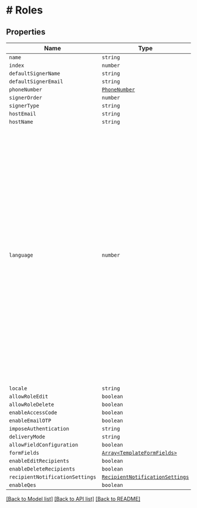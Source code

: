 # # Roles



## Properties

Name | Type | Description | Notes
------------ | ------------- | ------------- | -------------
| `name` | ```string``` |   |  |
| `index` | ```number``` |   |  |
| `defaultSignerName` | ```string``` |   |  |
| `defaultSignerEmail` | ```string``` |   |  |
| `phoneNumber` | [```PhoneNumber```](PhoneNumber.md) |   |  |
| `signerOrder` | ```number``` |   |  |
| `signerType` | ```string``` |   |  |
| `hostEmail` | ```string``` |   |  |
| `hostName` | ```string``` |   |  |
| `language` | ```number``` |  &lt;p&gt;Description:&lt;/p&gt;&lt;ul&gt;&lt;li&gt;&lt;i&gt;0&lt;/i&gt; - None&lt;/li&gt;&lt;li&gt;&lt;i&gt;1&lt;/i&gt; - English&lt;/li&gt;&lt;li&gt;&lt;i&gt;2&lt;/i&gt; - Spanish&lt;/li&gt;&lt;li&gt;&lt;i&gt;3&lt;/i&gt; - German&lt;/li&gt;&lt;li&gt;&lt;i&gt;4&lt;/i&gt; - French&lt;/li&gt;&lt;li&gt;&lt;i&gt;5&lt;/i&gt; - Romanian&lt;/li&gt;&lt;li&gt;&lt;i&gt;6&lt;/i&gt; - Norwegian&lt;/li&gt;&lt;li&gt;&lt;i&gt;7&lt;/i&gt; - Bulgarian&lt;/li&gt;&lt;li&gt;&lt;i&gt;8&lt;/i&gt; - Italian&lt;/li&gt;&lt;li&gt;&lt;i&gt;9&lt;/i&gt; - Danish&lt;/li&gt;&lt;li&gt;&lt;i&gt;10&lt;/i&gt; - Polish&lt;/li&gt;&lt;li&gt;&lt;i&gt;11&lt;/i&gt; - Portuguese&lt;/li&gt;&lt;li&gt;&lt;i&gt;12&lt;/i&gt; - Czech&lt;/li&gt;&lt;li&gt;&lt;i&gt;13&lt;/i&gt; - Dutch&lt;/li&gt;&lt;li&gt;&lt;i&gt;14&lt;/i&gt; - Swedish&lt;/li&gt;&lt;li&gt;&lt;i&gt;15&lt;/i&gt; - Russian&lt;/li&gt;&lt;/ul&gt; |  |
| `locale` | ```string``` |   |  |
| `allowRoleEdit` | ```boolean``` |   |  |
| `allowRoleDelete` | ```boolean``` |   |  |
| `enableAccessCode` | ```boolean``` |   |  |
| `enableEmailOTP` | ```boolean``` |   |  |
| `imposeAuthentication` | ```string``` |   |  |
| `deliveryMode` | ```string``` |   |  |
| `allowFieldConfiguration` | ```boolean``` |   |  |
| `formFields` | [```Array<TemplateFormFields>```](TemplateFormFields.md) |   |  |
| `enableEditRecipients` | ```boolean``` |   |  |
| `enableDeleteRecipients` | ```boolean``` |   |  |
| `recipientNotificationSettings` | [```RecipientNotificationSettings```](RecipientNotificationSettings.md) |   |  |
| `enableQes` | ```boolean``` |   |  |

[[Back to Model list]](../README.md#models) [[Back to API list]](../README.md#api-endpoints) [[Back to README]](../README.md)

